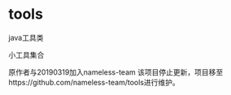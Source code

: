 # tools
java工具类

小工具集合

原作者与20190319加入nameless-team
该项目停止更新，项目移至https://github.com/nameless-team/tools进行维护。

